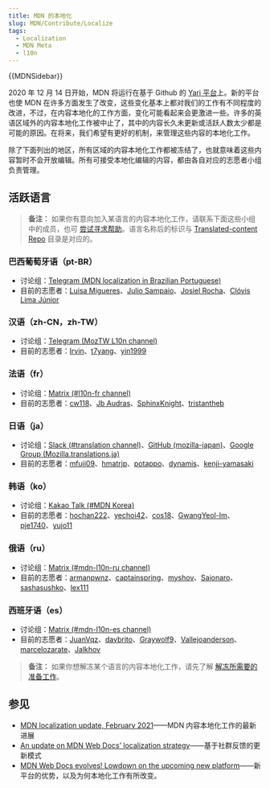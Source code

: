 ```yaml
---
title: MDN 的本地化
slug: MDN/Contribute/Localize
tags:
  - Localization
  - MDN Meta
  - l10n
---
```

{{MDNSidebar}}

2020 年 12 月 14 日开始，MDN 将运行在基于 Github 的 [Yari 平台](https://github.com/mdn/yari)上。新的平台也使 MDN 在许多方面发生了改变，这些变化基本上都对我们的工作有不同程度的改进，不过，在内容本地化的工作方面，变化可能看起来会更激进一些。许多的英语区域外的内容本地化工作被中止了，其中的内容长久未更新或活跃人数太少都是可能的原因。在将来，我们希望有更好的机制，来管理这些内容的本地化工作。

除了下面列出的地区，所有区域的内容本地化工作都被冻结了，也就意味着这些内容暂时不会开放编辑。所有可接受本地化编辑的内容，都由各自对应的志愿者小组负责管理。

## 活跃语言

> **备注：** 如果你有意向加入某语言的内容本地化工作，请联系下面这些小组中的成员，也可 [尝试寻求帮助](/zh-CN/docs/MDN/Contribute/Getting_started#step_4_ask_for_help)。语言名称后的标识与 [Translated-content Repo](https://github.com/mdn/translated-content) 目录是对应的。

### 巴西葡萄牙语（pt-BR）

- 讨论组：[Telegram (MDN localization in Brazilian Portuguese)](https://t.me/mdn_l10n_pt_br)
- 目前的志愿者：[Luisa Migueres](https://github.com/lumigueres)、[Julio Sampaio](https://github.com/juliosampaio)、[Josiel Rocha](https://github.com/josielrocha)、[Clóvis Lima Júnior](https://github.com/clovislima)

### 汉语（zh-CN，zh-TW）

- 讨论组：[Telegram (MozTW L10n channel)](https://moztw.org/tg)
- 目前的志愿者：[Irvin](https://github.com/irvin)、[t7yang](https://github.com/t7yang)、[yin1999](https://github.com/yin1999)

### 法语（fr）

- 讨论组：[Matrix (#l10n-fr channel)](https://chat.mozilla.org/#/room/#l10n-fr:mozilla.org)
- 目前的志愿者：[cw118](https://github.com/cw118)、[Jb Audras](https://github.com/audrasjb)、[SphinxKnight](https://github.com/SphinxKnight)、[tristantheb](https://github.com/tristantheb)

### 日语（ja）

- 讨论组：[Slack (#translation channel)](https://mozillajp.slack.com/)、[GitHub (mozilla-japan)](https://github.com/mozilla-japan/translation)、[Google Group (Mozilla.translations.ja)](https://groups.google.com/forum/#!forum/mozilla-translations-ja)
- 目前的志愿者：[mfuji09](https://github.com/mfuji09)、[hmatrjp](https://github.com/hmatrjp)、[potappo](https://github.com/potappo)、[dynamis](https://github.com/dynamis)、[kenji-yamasaki](https://github.com/kenji-yamasaki)

### 韩语（ko）

- 讨论组：[Kakao Talk (#MDN Korea)](https://open.kakao.com/o/gdfG288c)
- 目前的志愿者：[hochan222](https://github.com/hochan222)、[yechoi42](https://github.com/yechoi42)、[cos18](https://github.com/cos18)、[GwangYeol-Im](https://github.com/GwangYeol-Im)、[pje1740](https://github.com/pje1740)、[yujo11](https://github.com/yujo11)

### 俄语（ru）

- 讨论组：[Matrix (#mdn-l10n-ru channel)](https://chat.mozilla.org/#/room/#mdn-l10n-ru:mozilla.org)
- 目前的志愿者：[armanpwnz](https://github.com/armanpwnz)、[captainspring](https://github.com/captainspring)、[myshov](https://github.com/myshov)、[Saionaro](https://github.com/Saionaro)、[sashasushko](https://github.com/sashasushko)、[lex111](https://github.com/lex111)

### 西班牙语（es）

- 讨论组：[Matrix (#mdn-l10n-es channel)](https://chat.mozilla.org/#/room/#mdn-l10n-es:mozilla.org)
- 目前的志愿者：[JuanVqz](https://github.com/JuanVqz)、[davbrito](https://github.com/davbrito)、[Graywolf9](https://github.com/Graywolf9)、[Vallejoanderson](https://github.com/Vallejoanderson)、[marcelozarate](https://github.com/marcelozarate)、[Jalkhov](https://github.com/Jalkhov)

> **备注：** 如果你想解冻某个语言的内容本地化工作，请先了解 [解冻所需要的准备工作](https://github.com/mdn/translated-content/blob/main/PEERS_GUIDELINES.md#activating-a-locale)。

## 参见

- [MDN localization update, February 2021](https://hacks.mozilla.org/mdn-localization-update-february-2021/)——MDN 内容本地化工作的最新进展
- [An update on MDN Web Docs’ localization strategy](https://hacks.mozilla.org/an-update-on-mdn-web-docs-localization-strategy/)——基于社群反馈的更新模式
- [MDN Web Docs evolves! Lowdown on the upcoming new platform](https://hacks.mozilla.org/mdn-web-docs-evolves-lowdown-on-the-upcoming-new-platform/)——新平台的优势，以及为何本地化工作有所改变。
